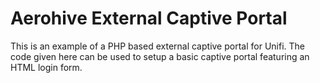 # Aerohive External Captive Portal

This is an example of a PHP based external captive portal for Unifi. The code given here can be used to setup a basic captive portal featuring an HTML login form.
